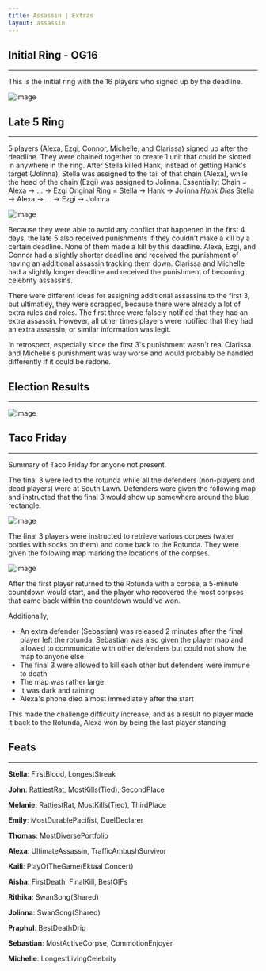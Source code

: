 ```yaml
---
title: Assassin | Extras
layout: assassin
---
```


## Initial Ring - OG16
* * *
This is the initial ring with the 16 players who signed up by the deadline.

![image](/assets/assassin/og16.png)

## Late 5 Ring
* * *
5 players (Alexa, Ezgi, Connor, Michelle, and Clarissa) signed up after the deadline. They were chained together to create 1 unit that could be slotted in anywhere in the ring. After Stella killed Hank, instead of getting Hank's target (Jolinna), Stella was assigned to the tail of that chain (Alexa), while the head of the chain (Ezgi) was assigned to Jolinna. 
Essentially:
Chain = Alexa -> ... -> Ezgi
Original Ring = Stella -> Hank -> Jolinna
_Hank Dies_
Stella -> Alexa -> ... ->  Ezgi -> Jolinna

![image](/assets/assassin/late5.png)

Because they were able to avoid any conflict that happened in the first 4 days, the late 5 also received punishments if they couldn’t make a kill by a certain deadline. 
None of them made a kill by this deadline.
Alexa, Ezgi, and Connor had a slightly shorter deadline and received the punishment of having an additional assassin tracking them down.
Clarissa and Michelle had a slightly longer deadline and received the punishment of becoming celebrity assassins.

There were different ideas for assigning additional assassins to the first 3, but ultimatley, they were scrapped, because there were already a lot of extra rules and roles. The first three were falsely notified that they had an extra assassin. However, all other times players were notified that they had an extra assassin, or similar information was legit. 

In retrospect, especially since the first 3's punishment wasn't real Clarissa and Michelle's punishment was way worse and would probably be handled differently if it could be redone.

## Election Results
* * *

![image](/assets/assassin/electionresults.png)

## Taco Friday
* * *

Summary of Taco Friday for anyone not present. 

The final 3 were led to the rotunda while all the defenders (non-players and dead players) were at South Lawn. Defenders were given the following map and instructed that the final 3 would show up somewhere around the blue rectangle.

![image](/assets/assassin/boundry_map.png)

The final 3 players were instructed to retrieve various corpses (water bottles with socks on them) and come back to the Rotunda. They were given the following map marking the locations of the corpses.

![image](/assets/assassin/final_map.png)

After the first player returned to the Rotunda with a corpse, a 5-minute countdown would start, and the player who recovered the most corpses that came back within the countdown would've won.

Additionally, 
- An extra defender (Sebastian) was released 2 minutes after the final player left the rotunda. Sebastian was also given the player map and allowed to communicate with other defenders but could not show the map to anyone else
- The final 3 were allowed to kill each other but defenders were immune to death
- The map was rather large
- It was dark and raining
- Alexa's phone died almost immediately after the start

This made the challenge difficulty increase, and as a result no player made it back to the Rotunda, Alexa won by being the last player standing

## Feats
* * *
**Stella**: FirstBlood, LongestStreak

**John**: RattiestRat, MostKills(Tied), SecondPlace

**Melanie**: RattiestRat, MostKills(Tied), ThirdPlace

**Emily**: MostDurablePacifist, DuelDeclarer

**Thomas**: MostDiversePortfolio

**Alexa**: UltimateAssassin, TrafficAmbushSurvivor

**Kaili**: PlayOfTheGame(Ektaal Concert)

**Aisha**: FirstDeath, FinalKill, BestGIFs

**Rithika**: SwanSong(Shared)

**Jolinna**: SwanSong(Shared)

**Praphul**: BestDeathDrip

**Sebastian**: MostActiveCorpse, CommotionEnjoyer

**Michelle**: LongestLivingCelebrity